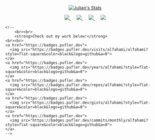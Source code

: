 <p align="center">
    <a href="https://github.com/alfahami" class="rich-diff-level-one">
      <img src="https://github-readme-stats.vercel.app/api?username=alfahami&title_color=333&text_color=777" alt="Julian's Stats" >
    </a>
  </p>
  
  <p align="center">
    <a href="https://linkedin.com/in/alfahami">
    <img src="https://img.icons8.com/ios-glyphs/30/000000/linkedin-2--v1.png"/>
    </a>
    &emsp;
    <a href="http://acemtech.org">
      <img src="https://img.icons8.com/ios-glyphs/30/000000/internet-explorer.png"/>
    </a>
     &emsp;
    <a href= "https://instagram.com/thecomorian">
      <img src="https://img.icons8.com/ios-glyphs/30/000000/instagram-new.png"/>
    </a>
    &emsp;
    <a href="https://fb.me/alfahami">
    <img src="https://img.icons8.com/ios-glyphs/30/000000/facebook-new.png"/>
    </a> 
   
    
    
    
    <!--
        <br><br> 
        <strong>Check out my work below!</strong>
    <br><br>
    <a href="https://badges.pufler.dev">
      <img src="https://badges.pufler.dev/visits/alfahami/alfahami?style=flat-square&color=black&logo=github&a=0">
    </a>
    <a href="https://badges.pufler.dev">
      <img src="https://badges.pufler.dev/years/alfahami?style=flat-square&color=black&logo=github&a=0">
    </a>
    <a href="https://badges.pufler.dev">
      <img src="https://badges.pufler.dev/repos/alfahami?style=flat-square&color=black&logo=github&a=0">
    </a>
    <a href="https://badges.pufler.dev">
      <img src="https://badges.pufler.dev/gists/alfahami?style=flat-square&color=black&logo=github&a=0">
    </a>
    <a href="https://badges.pufler.dev">
      <img src="https://badges.pufler.dev/commits/monthly/alfahami?style=flat-square&color=black&logo=github&a=0">
    </a>
    -->
    
  </p>
